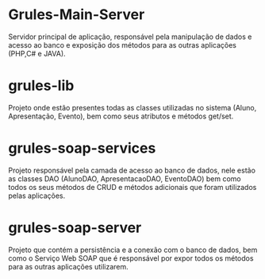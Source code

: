 # Grules-Main-Server
Servidor principal de aplicação, responsável pela manipulação de dados e acesso ao banco e exposição dos métodos para as outras aplicações (PHP,C# e JAVA).

# grules-lib
Projeto onde estão presentes todas as classes utilizadas no sistema (Aluno, Apresentação, Evento), bem como seus atributos e métodos get/set.

# grules-soap-services
Projeto responsável pela camada de acesso ao banco de dados, nele estão as classes DAO (AlunoDAO, ApresentacaoDAO, EventoDAO) bem como todos os seus métodos de CRUD e métodos adicionais que foram utilizados pelas aplicações.

# grules-soap-server
Projeto que contém a persistência e a conexão com o banco de dados, bem como o Serviço Web SOAP que é responsável por expor todos os métodos para as outras aplicações utilizarem.
